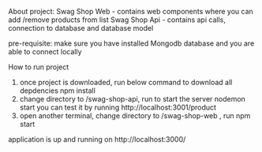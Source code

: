 About project:
Swag Shop Web - contains web components where you can add /remove products from list
Swag Shop Api - contains api calls, connection to database and database model

pre-requisite: make sure you have installed Mongodb database and you are able to connect locally

How to run project

1. once project is downloaded, run below command to download all depdencies
   npm install
2. change directory to /swag-shop-api, run to start the server
   nodemon start
   you can test it by running http://localhost:3001/product
3. open another terminal, change directory to /swag-shop-web , run
   npm start

application is up and running on
http://localhost:3000/
